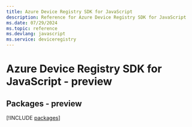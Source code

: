 ```yaml
---
title: Azure Device Registry SDK for JavaScript
description: Reference for Azure Device Registry SDK for JavaScript
ms.date: 07/29/2024
ms.topic: reference
ms.devlang: javascript
ms.service: deviceregistry
---
```

# Azure Device Registry SDK for JavaScript - preview
## Packages - preview
[!INCLUDE [packages](device-registry-index.md)]
